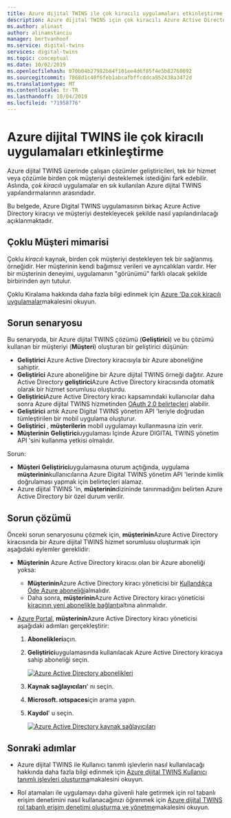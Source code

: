 ```yaml
---
title: Azure dijital TWINS ile çok kiracılı uygulamaları etkinleştirme | Microsoft Docs
description: Azure dijital TWINS için çok kiracılı Azure Active Directory uygulamalarını yapılandırma.
ms.author: alinast
author: alinamstanciu
manager: bertvanhoof
ms.service: digital-twins
services: digital-twins
ms.topic: conceptual
ms.date: 10/02/2019
ms.openlocfilehash: 070b04b27982b84f101ee4d6f85f4e5b82760092
ms.sourcegitcommit: 7868d1c40f6feb1abcafbffcddca952438a3472d
ms.translationtype: MT
ms.contentlocale: tr-TR
ms.lasthandoff: 10/04/2019
ms.locfileid: "71958776"
---
```

# <a name="enable-multitenant-applications-with-azure-digital-twins"></a>Azure dijital TWINS ile çok kiracılı uygulamaları etkinleştirme

Azure dijital TWINS üzerinde çalışan çözümler geliştiricileri, tek bir hizmet veya çözümle birden çok müşteriyi desteklemek istediğini fark edebilir. Aslında, *çok kiracılı* uygulamalar en sık kullanılan Azure dijital TWINS yapılandırmalarının arasındadır.

Bu belgede, Azure Digital TWINS uygulamasının birkaç Azure Active Directory kiracıyı ve müşteriyi destekleyecek şekilde nasıl yapılandırılacağı açıklanmaktadır.

## <a name="multitenancy"></a>Çoklu Müşteri mimarisi

Çoklu *kiracılı* kaynak, birden çok müşteriyi destekleyen tek bir sağlanmış örneğidir. Her müşterinin kendi bağımsız verileri ve ayrıcalıkları vardır. Her bir müşterinin deneyimi, uygulamanın "görünümü" farklı olacak şekilde birbirinden ayrı tutulur.

Çoklu Kiralama hakkında daha fazla bilgi edinmek için [Azure 'Da çok kiracılı uygulamalar](https://docs.microsoft.com/azure/dotnet-develop-multitenant-applications)makalesini okuyun.

## <a name="problem-scenario"></a>Sorun senaryosu

Bu senaryoda, bir Azure dijital TWINS çözümü (**Geliştirici**) ve bu çözümü kullanan bir müşteriyi (**Müşteri**) oluşturan bir geliştirici düşünün:

- **Geliştirici** Azure Active Directory kiracısıyla bir Azure aboneliğine sahiptir.
- **Geliştirici** Azure aboneliğine bir Azure dijital TWINS örneği dağıtır. Azure Active Directory **geliştirici**Azure Active Directory kiracısında otomatik olarak bir hizmet sorumlusu oluşturdu.
- **Geliştirici**Azure Active Directory kiracı kapsamındaki kullanıcılar daha sonra Azure dijital TWINS hizmetinden [OAuth 2,0 belirteçleri](./security-authenticating-apis.md) alabilir.
- **Geliştirici** artık Azure Digital TWINS yönetim API 'leriyle doğrudan tümleştirilen bir mobil uygulama oluşturur.
- **Geliştirici** , **müşterilerin** mobil uygulamayı kullanmasına izin verir.
- **Müşterinin** **Geliştirici**uygulaması Içinde Azure DIGITAL TWINS yönetim API 'sini kullanma yetkisi olmalıdır.

Sorun:

- **Müşteri** **Geliştirici**uygulamasına oturum açtığında, uygulama **müşterinin**kullanıcılarına Azure Digital TWINS yönetim API 'lerinde kimlik doğrulaması yapmak için belirteçleri alamaz.
- Azure dijital TWINS 'in, **müşterinin**dizininde tanınmadığını belirten Azure Active Directory bir özel durum verilir.

## <a name="problem-solution"></a>Sorun çözümü

Önceki sorun senaryosunu çözmek için, **müşterinin**Azure Active Directory kiracısında bir Azure dijital TWINS hizmet sorumlusu oluşturmak için aşağıdaki eylemler gereklidir:

- **Müşterinin** Azure Active Directory kiracısı olan bir Azure aboneliği yoksa:

  - **Müşterinin**Azure Active Directory kiracı yöneticisi bir [Kullandıkça Öde Azure aboneliği](https://azure.microsoft.com/offers/ms-azr-0003p/)almalıdır.
  - Daha sonra, **müşterinin**Azure Active Directory kiracı yöneticisi [kiracının yeni abonelikle bağlantı](https://docs.microsoft.com/azure/active-directory/hybrid/whatis-hybrid-identity)altına alınmalıdır.

- [Azure Portal](https://portal.azure.com), **müşterinin**Azure Active Directory kiracı yöneticisi aşağıdaki adımları gerçekleştirir:

  1. **Abonelikleri**açın.
  1. **Geliştirici**uygulamasında kullanılacak Azure Active Directory kiracıya sahip aboneliği seçin.

     [![Azure Active Directory abonelikleri](media/multitenant/ad-subscriptions.png)](media/multitenant/ad-subscriptions.png#lightbox)

  1. **Kaynak sağlayıcıları**' nı seçin.
  1. **Microsoft. ıotspaces**için arama yapın.
  1. **Kaydol**' u seçin.

     [![Azure Active Directory kaynak sağlayıcıları](media/multitenant/ad-resource-providers.png)](media/multitenant/ad-resource-providers.png#lightbox)
  
## <a name="next-steps"></a>Sonraki adımlar

- Azure dijital TWINS ile Kullanıcı tanımlı işlevlerin nasıl kullanılacağı hakkında daha fazla bilgi edinmek için [Azure dijital TWINS Kullanıcı tanımlı işlevleri oluşturma](./how-to-user-defined-functions.md)makalesini okuyun.

- Rol atamaları ile uygulamayı daha güvenli hale getirmek için rol tabanlı erişim denetimini nasıl kullanacağınızı öğrenmek için [Azure dijital TWINS rol tabanlı erişim denetimi oluşturma ve yönetme](./security-create-manage-role-assignments.md)makalesini okuyun.
